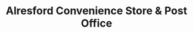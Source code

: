 ---
title: "Alresford Convenience Store & Post Office"
url: /colchester/alresford-convenience-store-und-post-office/
shop: Lebensmittel
---